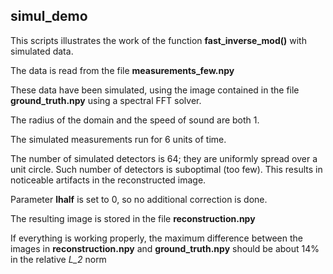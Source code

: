 ## simul_demo


This scripts illustrates the work of the function **fast_inverse_mod()**
with simulated data.

The data is read from the file **measurements_few.npy**

These data have been simulated, using the image contained in
the file **ground_truth.npy** using a spectral FFT solver.

The radius of the domain and the speed of sound are both 1.

The simulated measurements run for 6 units of time.

The number of simulated detectors is 64; they are uniformly
spread over a unit circle. Such number of detectors is suboptimal
(too few). This results in noticeable artifacts in the reconstructed image.

Parameter **lhalf** is set to 0, so no additional correction
is done.

The resulting image is stored in the file **reconstruction.npy**

If everything is working properly, the maximum difference between
the images in **reconstruction.npy** and **ground_truth.npy**
should be about 14% in the relative *L_2* norm



